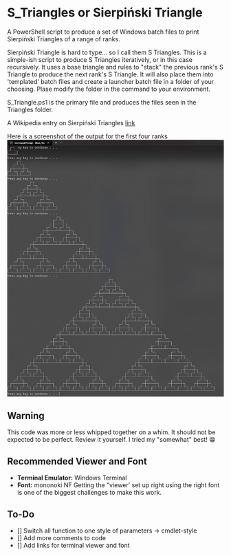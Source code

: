 # S_Triangles or Sierpiński Triangle
A PowerShell script to produce a set of Windows batch files to print Sierpiński Triangles of a range of ranks.

Sierpiński Triangle is hard to type... so I call them S Triangles.  This is a simple-ish script to produce S Triangles iteratively, or in this case recursively.  It uses a base triangle and rules to "stack" the previous rank's S Triangle to produce the next rank's S Triangle.  It will also place them into 'templated' batch files and create a launcher batch file in a folder of your choosing.  Plase modify the folder in the command to your environment.

S_Triangle.ps1 is the primary file and produces the files seen in the Triangles folder.


A Wikipedia entry on Sierpiński Triangles
[link](https://en.wikipedia.org/wiki/Sierpi%C5%84ski_triangle)

Here is a screenshot of the output for the first four ranks
![S_Triangles Ranks 1-4](https://github.com/KnowledgeNerd/S_Triangles/blob/main/images/S_Triangle-Rank-1-4.png)



## __Warning__
This code was more or less whipped together on a whim.  It should not be expected to be perfect.  Review it yourself.  I tried my "somewhat" best! 😁


## Recommended Viewer and Font
- __Terminal Emulator:__ Windows Terminal
- __Font:__ mononoki NF
Getting the "viewer' set up right using the right font is one of the biggest challenges to make this work.


## To-Do
- [] Switch all function to one style of parameters -> cmdlet-style
- [] Add more comments to code
- [] Add links for terminal viewer and font

